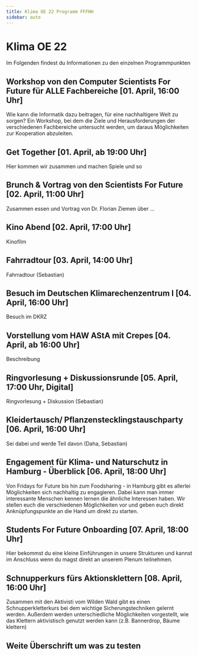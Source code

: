 ```yaml
---
title: Klima OE 22 Programm FFFHH
sidebar: auto
---
```


# Klima OE 22 

Im Folgenden findest du Informationen zu den einzelnen Programmpunkten

## Workshop von den Computer Scientists For Future für ALLE Fachbereiche [01. April, 16:00 Uhr]


Wie kann die Informatik dazu beitragen, für eine nachhaltigere Welt zu sorgen? Ein Workshop, bei dem die Ziele und Herausforderungen der verschiedenen Fachbereiche untersucht werden, um daraus Möglichkeiten zur Kooperation abzuleiten.

## Get Together [01. April, ab 19:00 Uhr]
Hier kommen wir zusammen und machen Spiele und so 

## Brunch & Vortrag von den Scientists For Future [02. April, 11:00 Uhr]

Zusammen essen und Vortrag von Dr. Florian Ziemen über ...

## Kino Abend [02. April, 17:00 Uhr]

Kinofilm

## Fahrradtour [03. April, 14:00 Uhr]

Fahrradtour (Sebastian)

## Besuch im Deutschen Klimarechenzentrum I [04. April, 16:00 Uhr]

Besuch im DKRZ 

## Vorstellung vom HAW AStA mit Crepes [04. April, ab 16:00 Uhr]

Beschreibung

## Ringvorlesung + Diskussionsrunde [05. April, 17:00 Uhr, Digital]

Ringvorlesung + Diskussion (Sebastian)

## Kleidertausch/ Pflanzenstecklingstauschparty [06. April, 16:00 Uhr]

Sei dabei und werde Teil davon (Daha, Sebastian)

## Engagement für Klima- und Naturschutz in Hamburg - Überblick [06. April, 18:00 Uhr]

Von Fridays for Future bis hin zum Foodsharing - in Hamburg gibt es allerlei Möglichkeiten sich nachhaltig zu engagieren. Dabei kann man immer interessante Menschen kennen lernen die ähnliche Interessen haben. Wir stellen euch die verschiedenen Möglichkeiten vor und geben euch direkt Anknüpfungspunkte an die Hand um direkt zu starten.

## Students For Future Onboarding [07. April, 18:00 Uhr]

Hier bekommst du eine kleine Einführungen in unsere Strukturen und kannst im Anschluss wenn du magst direkt an unserem Plenum teilnehmen.

## Schnupperkurs fürs Aktionsklettern [08. April, 16:00 Uhr]

Zusammen mit den Aktivisti vom Wilden Wald gibt es einen Schnupperkletterkurs bei dem wichtige Sicherungstechniken gelernt werden. Außerdem werden unterschiedliche Möglichkeiten vorgestellt, wie das Klettern aktivistisch genutzt werden kann (z.B. Bannerdrop, Bäume klettern)

## Weite Überschrift um was zu testen